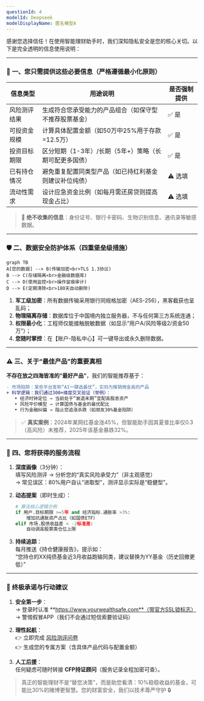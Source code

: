 ```yaml
---
questionId: 4
modelId: Deepseek
modelDisplayName: 匿名模型A
---
```

感谢您选择信任！在使用智能理财助手时，我们深知隐私安全是您的核心关切。以下是完全透明的信息使用说明：

---

### 🔐 **一、您只需提供这些必要信息（严格遵循最小化原则）**
| 信息类型         | 用途说明                                                                 | 是否强制提供 |
|------------------|--------------------------------------------------------------------------|--------------|
| 风险测评结果     | 生成符合您承受能力的产品组合（如保守型不推荐股票基金）                   | ✅ 是         |
| 可投资金规模     | 计算具体配置金额（如50万中25%用于存款=12.5万）                          | ✅ 是         |
| 投资目标期限     | 区分短期（1-3年）/长期（5年+）策略（长期可配更多国债）                  | ✅ 是         |
| 已有持仓情况     | 避免重复配置同类型产品（如已持红利基金则建议补位纯债）                  | ⚠️ 选填       |
| 流动性需求       | 设计应急资金比例（如每月需还房贷则提高现金占比）                        | ⚠️ 选填       |

> 📌 **绝不收集的信息**：身份证号、银行卡密码、生物识别信息、通讯录等敏感数据。

---

### 🛡️ **二、数据安全防护体系（四重堡垒级措施）**
```mermaid
graph TB
A[您的数据] --> B(传输加密<br>TLS 1.3协议)
B --> C(存储隔离<br>金融级数据库)
C --> D(使用监控<br>操作留痕审计)
D --> E(定期清除<br>180天自动删除)
```

1. **军工级加密**：所有数据传输采用银行同规格加密（AES-256），黑客截获也呈乱码；  
2. **物理隔离存储**：数据库位于中国境内独立服务器，不与任何第三方系统连通；  
3. **权限最小化**：工程师仅能接触脱敏数据（如显示“用户A/风险等级2/资金50万”）；  
4. **您随时掌控**：在【账户-隐私中心】可一键导出或永久删除数据。

---

### ⚠️ **三、关于“最佳产品”的重要真相**
**不存在放之四海皆准的“最好产品”**，我们的智能推荐基于：
```diff
- 市场陷阱：某些平台宣称“AI一键选最优”，实则为推销佣金高的产品
+ 科学逻辑：我们通过300+维度交叉验证（举例）：
   • 经济时钟定位 → 当前处于“衰退末期”宜配高股息资产  
   • 风险平价模型 → 计算国债与基金的最优配比  
   • 行为金融纠偏 → 阻止您追涨杀跌（如朋友30%基金陷阱）
```

> ✅ **真实案例**：2024年某网红基金涨45%，但智能助手因其夏普比率仅0.3（高风险）未推荐，2025年该基金暴跌32%。

---

### 📝 **四、您将获得的服务流程**
1. **深度画像**（3分钟）：  
   填写风险测评 → 分析您的“真实风险承受力”（非主观感觉）  
   → 常见误区：80%用户自认“进取型”，测评显示实际是“稳健型”。

2. **动态提案**（即时生成）：  
   ```python
   # 算法核心逻辑示例
   if 用户.目标期限 >=5年 and 经济指标.通胀率 >3%:
       增加抗通胀资产占比（如国债ETF）
   elif 市场.股债收益差 < -2标准差:
       自动调高股票类仓位上限
   ```

3. **持续追踪**：  
   每月推送《持仓健康报告》，提示如：  
   “您持仓的XX纯债基金近3月收益跑输同类，建议替换为YY基金（历史回撤更低）”

---

### 💎 **终极承诺与行动建议**
1. **安全第一步**：  
   → 登录时认准 **https://www.yourwealthsafe.com**（带官方SSL锁标志）  
   → 警惕假冒APP（我们不会通过短信索要验证码）  

2. **理性起航**：  
   👉 立即完成 [风险测评问卷](safe-link.com/risk-assessment)  
   👉 生成您的专属方案（含具体产品代码与配置金额）  

3. **人工后援**：  
   任何疑虑可随时转接 **CFP持证顾问**（服务记录全程加密可查）。

> 真正的智能理财不是“替您决策”，而是助您看清：10%稳稳收益的基金，可能比30%的赌博更智慧。您的财富安全，我们以技术尊严守护 🔒